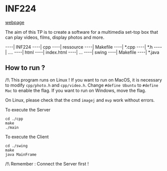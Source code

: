 # INF224

[webpage](https://perso.telecom-paristech.fr/elc/inf224/)

The aim of this TP is to create a software for a multimedia set-top box that can play videos, films, display photos and more.

----| INF224
    ----| cpp
        ----| ressource
        ----| Makefile
        ----| *.cpp
        ----| *.h
        ----| ....
    ----| html
        ----| index.html
        ----| ...
    ----| swing
        ----| Makefile
        ----| *.java

## How to run ?

/!\ This program runs on Linux ! 
If you want to run on MacOS, it is necessary to modify `cpp/photo.h` and `cpp/video.h`. Change `#define Ubuntu` to `#define Mac` to enable the flag. 
If you want to run on Windows, move the flag.

On Linux, please check that the cmd `imagej` and `mvp` work without errors.

To execute the Server

```
cd ./cpp
make
./main
```

To execute the Client

```
cd ./swing
make
java MainFrame
```
/!\ Remember : Connect the Server first !



